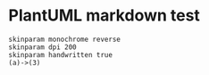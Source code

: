 # PlantUML markdown test

```plantuml
skinparam monochrome reverse
skinparam dpi 200
skinparam handwritten true
(a)->(3)
```